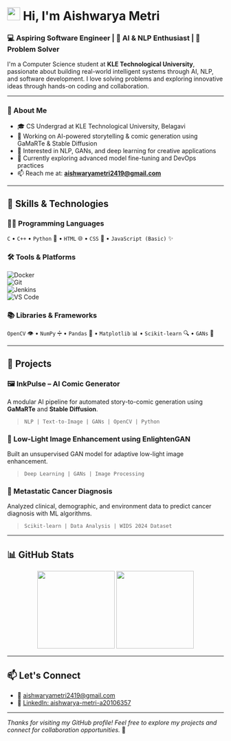 #  <img src="https://media.giphy.com/media/hvRJCLFzcasrR4ia7z/giphy.gif" width="30px"/> Hi, I'm Aishwarya Metri


### 💻 Aspiring Software Engineer | 🤖 AI & NLP Enthusiast | 🧠 Problem Solver

I'm a Computer Science student at **KLE Technological University**, passionate about building real-world intelligent systems through AI, NLP, and software development. I love solving problems and exploring innovative ideas through hands-on coding and collaboration.

---

### 💼 About Me

- 🎓 CS Undergrad at KLE Technological University, Belagavi  
- 🤖 Working on AI-powered storytelling & comic generation using GaMaRTe & Stable Diffusion  
- 🧠 Interested in NLP, GANs, and deep learning for creative applications  
- 🌱 Currently exploring advanced model fine-tuning and DevOps practices  
- 📫 Reach me at: **aishwaryametri2419@gmail.com**

---

## 🧠 Skills & Technologies

### 👩‍💻 Programming Languages  
`C` • `C++` • `Python` 🐍 • `HTML` 🌐 • `CSS` 🎨 • `JavaScript (Basic)` ✨

### 🛠️ Tools & Platforms  
![Docker](https://img.shields.io/badge/-Docker-2496ED?logo=docker&logoColor=white&style=flat)  
![Git](https://img.shields.io/badge/-Git-F05032?logo=git&logoColor=white&style=flat)  
![Jenkins](https://img.shields.io/badge/-Jenkins-D24939?logo=jenkins&logoColor=white&style=flat)  
![VS Code](https://img.shields.io/badge/-VS%20Code-007ACC?logo=visual-studio-code&logoColor=white&style=flat)  

### 📚 Libraries & Frameworks  
`OpenCV` 👁️ • `NumPy` ➗ • `Pandas` 🐼 • `Matplotlib` 📊 • `Scikit-learn` 🔍 • `GANs` 🧠

---

## 💼 Projects

### 🖼️ InkPulse – AI Comic Generator  
A modular AI pipeline for automated story-to-comic generation using **GaMaRTe** and **Stable Diffusion**.  
> `NLP | Text-to-Image | GANs | OpenCV | Python`

### 🌙 Low-Light Image Enhancement using EnlightenGAN  
Built an unsupervised GAN model for adaptive low-light image enhancement.  
> `Deep Learning | GANs | Image Processing`

### 🧬 Metastatic Cancer Diagnosis  
Analyzed clinical, demographic, and environment data to predict cancer diagnosis with ML algorithms.  
> `Scikit-learn | Data Analysis | WIDS 2024 Dataset`

---

## 📊 GitHub Stats

<p align="center">
  <img src="https://github-readme-stats.vercel.app/api?username=AishwaryaM-10&show_icons=true&theme=github_dark" height="180px"/>
  <img src="https://github-readme-stats.vercel.app/api/top-langs/?username=AishwaryaM-10&layout=compact&theme=github_dark" height="180px"/>
</p>

---

## 📫 Let's Connect

- 📧 [aishwaryametri2419@gmail.com](mailto:aishwaryametri2419@gmail.com)  
- 💼 [LinkedIn: aishwarya-metri-a20106357](https://www.linkedin.com/in/aishwarya-metri-a20106357)

---

_Thanks for visiting my GitHub profile! Feel free to explore my projects and connect for collaboration opportunities._ 🚀
